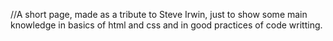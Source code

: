 //A short page, made as a tribute to Steve Irwin, just to show some main knowledge in basics of html and css and in good practices of code writting. 
